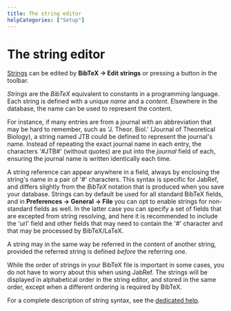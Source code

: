 ```yaml
---
title: The string editor
helpCategories: ["Setup"]
---
```


# The string editor

[Strings](Strings) can be edited by **BibTeX -&gt; Edit strings** or pressing a button in the toolbar.

*Strings* are the *BibTeX* equivalent to constants in a programming language. Each string is defined with a unique *name* and a *content*. Elsewhere in the database, the name can be used to represent the content.

For instance, if many entries are from a journal with an abbreviation that may be hard to remember, such as 'J. Theor. Biol.' (Journal of Theoretical Biology), a string named JTB could be defined to represent the journal's name. Instead of repeating the exact journal name in each entry, the characters '\#JTB\#' (without quotes) are put into the *journal* field of each, ensuring the journal name is written identically each time.

A string reference can appear anywhere in a field, always by enclosing the string's name in a pair of '\#' characters. This syntax is specific for JabRef, and differs slightly from the *BibTeX* notation that is produced when you save your database. Strings can by default be used for all standard BibTeX fields, and in **Preferences -&gt; General -&gt; File** you can opt to enable strings for non-standard fields as well. In the latter case you can specify a set of fields that are excepted from string resolving, and here it is recommended to include the 'url' field and other fields that may need to contain the '\#' character and that may be processed by BibTeX/LaTeX.

A string may in the same way be referred in the content of another string, provided the referred string is defined *before* the referring one.

While the order of strings in your BibTeX file is important in some cases, you do not have to worry about this when using JabRef. The strings will be displayed in alphabetical order in the string editor, and stored in the same order, except when a different ordering is required by BibTeX.

For a complete description of string syntax, see the [dedicated help](Strings).
